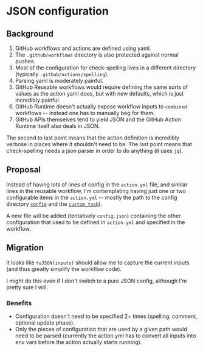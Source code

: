 # JSON configuration

## Background

1. GitHub workflows and actions are defined using yaml.
2. The `.github/workflows` directory is also protected against normal pushes.
3. Most of the configuration for check-spelling lives in a different directory (typically `.github/actions/spelling`).
4. Parsing yaml is moderately painful.
5. GitHub Reusable workflows would require defining the same sorts of values as the action yaml does, but with new defaults, which is just incredibly painful.
6. GitHub Runtime doesn't actually expose workflow inputs to `combined` workflows -- instead one has to manually beg for them.
7. GitHub APIs themselves tend to yield JSON and the GitHub Action Runtime itself also deals in JSON.

The second to last point means that the action definition is incredibly verbose in places where it shouldn't need to be.
The last point means that check-spelling needs a json parser in order to do anything (it uses `jq`).

## Proposal

Instead of having lots of lines of config in the `action.yml` file, and similar lines in the reusable workflow, I'm contemplating having just one or two configurable items in the `action.yml` -- mostly the path to the config directory [`config`](https://github.com/check-spelling/check-spelling/wiki/Configuration#config) and the [`custom_task`](https://github.com/check-spelling/check-spelling/wiki/Configuration#custom_task)).

A new file will be added (tentatively `config.json`) containing the other configuration that used to be defined in `action.yml` and specified in the workflow.

## Migration

It looks like `toJSON(inputs)` should allow me to capture the current inputs (and thus greatly simplify the workflow code).

I might do this even if I don't switch to a pure JSON config, although I'm pretty sure I will.

### Benefits

* Configuration doesn't need to be specified 2+ times (spelling, comment, optional update phase).
* Only the pieces of configuration that are used by a given path would need to be parsed (currently the action.yml has to convert all inputs into env vars before the action actually starts running).
